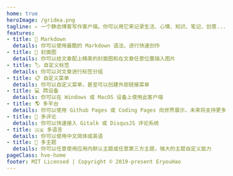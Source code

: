 ```yaml
---
home: true
heroImage: /gridea.png
tagline: ✍️ 一个静态博客写作客户端。你可以用它来记录生活、心情、知识、笔记、创意...
features:
- title: 📝 Markdown
  details: 你可以使用最酷的 Markdown 语法，进行快速创作
- title: 🌉 封面图
  details: 你可以给文章配上精美的封面图和在文章任意位置插入图片
- title: 🏷️ 自定义标签
  details: 你可以对文章进行标签分组
- title: 📋 自定义菜单
  details: 你可以自定义菜单，甚至可以创建外部链接菜单
- title: 💻 跨设备
  details: 你可以在 Windows 或 MacOS 设备上使用此客户端
- title: 🌎 多平台
  details: 你可以使用 Github Pages 或 Coding Pages 向世界展示，未来将支持更多平台
- title: 💬 多评论
  details: 你可以快速接入 Gitalk 或 DisqusJS 评论系统
- title: 🇬🇧 多语言
  details: 你可以使用中文简体或英语
- title: 🌁 多主题
  details: 你可以任意使用应用内默认主题或任意第三方主题，强大的主题自定义能力
pageClass: hve-home
footer: MIT Licensed | Copyright © 2019-present EryouHao
---
```

<div>
  <Home-Index></Home-Index>
</div>
